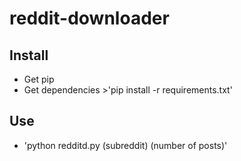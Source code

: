 # reddit-downloader

## Install
* Get pip
* Get dependencies >'pip install -r requirements.txt'

## Use
* 'python redditd.py (subreddit) (number of posts)'
